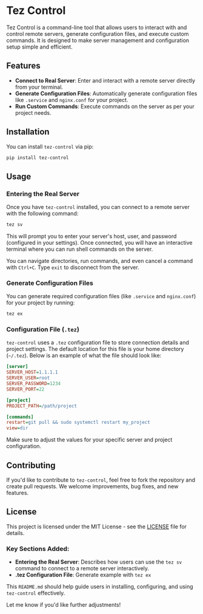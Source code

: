 # Tez Control

Tez Control is a command-line tool that allows users to interact with and control remote servers, generate configuration files, and execute custom commands. It is designed to make server management and configuration setup simple and efficient.

## Features

- **Connect to Real Server**: Enter and interact with a remote server directly from your terminal.
- **Generate Configuration Files**: Automatically generate configuration files like `.service` and `nginx.conf` for your project.
- **Run Custom Commands**: Execute commands on the server as per your project needs.
  
## Installation

You can install `tez-control` via pip:

```bash
pip install tez-control
```

## Usage

### Entering the Real Server

Once you have `tez-control` installed, you can connect to a remote server with the following command:

```bash
tez sv
```

This will prompt you to enter your server's host, user, and password (configured in your settings). Once connected, you will have an interactive terminal where you can run shell commands on the server.

You can navigate directories, run commands, and even cancel a command with `Ctrl+C`. Type `exit` to disconnect from the server.

### Generate Configuration Files

You can generate required configuration files (like `.service` and `nginx.conf`) for your project by running:

```bash
tez ex
```
### Configuration File (`.tez`)

`tez-control` uses a `.tez` configuration file to store connection details and project settings. The default location for this file is your home directory (`~/.tez`). Below is an example of what the file should look like:

```ini
[server]
SERVER_HOST=1.1.1.1
SERVER_USER=root
SERVER_PASSWORD=1234
SERVER_PORT=22

[project]
PROJECT_PATH=/path/project

[commands]
restart=git pull && sudo systemctl restart my_project
view=dir
```

Make sure to adjust the values for your specific server and project configuration.

## Contributing

If you'd like to contribute to `tez-control`, feel free to fork the repository and create pull requests. We welcome improvements, bug fixes, and new features.

## License

This project is licensed under the MIT License - see the [LICENSE](LICENSE) file for details.


### Key Sections Added:

- **Entering the Real Server**: Describes how users can use the `tez sv` command to connect to a remote server interactively.
- **.tez Configuration File**: Generate example with `tez ex`
  
This `README.md` should help guide users in installing, configuring, and using `tez-control` effectively.

Let me know if you'd like further adjustments!